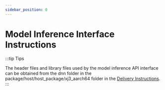 ```yaml
---
sidebar_position: 0
---
```


# Model Inference Interface Instructions

:::tip Tips

  The header files and library files used by the model inference API interface can be obtained from the dnn folder in the package/host/host_package/xj3_aarch64 folder in the [Delivery Instructions](../../toolchain_development/intermediate/environment_config#deliverables_instructions).
:::